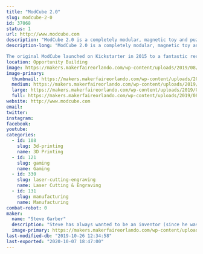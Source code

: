 ```yaml
---
title: "ModCube 2.0"
slug: modcube-2-0
id: 37068
status: 1
url: http://www.modcube.com
description: "ModCube 2.0 is a completely modular, magnetic toy and puzzle system for \"kids\" of all ages! Allowing you to change both the faces of each cube, and the position of the cubes relative to one another, the puzzling possibilities are nearly endless."
description-long: "ModCube 2.0 is a completely modular, magnetic toy and puzzle system for \"kids\" of all ages! Allowing you to change both the faces of each cube, and the position of the cubes relative to one another, the puzzling and gaming possibilities are nearly endless. Check out our video below to see it in action!!

The original ModCube launched on Kickstarter in 2015 to a fantastic reception, and ever since delivering on that project we've been hard at work figuring out how to make it even better. The final result of all that work (ModCube 2.0!) will be revealed for the very first time at Orlando Maker Faire! Come check out our booth to snag some free Makerfaire swag (Makey magnets!), and to try out our new puzzles before we launch later this year."
location: Opportunity Building
image: https://makers.makerfaireorlando.com/wp-content/uploads/2019/08/ModCube-Translucent.jpg
image-primary:
  thumbnail: https://makers.makerfaireorlando.com/wp-content/uploads/2019/08/ModCube-Translucent-150x150.jpg
  medium: https://makers.makerfaireorlando.com/wp-content/uploads/2019/08/ModCube-Translucent-225x300.jpg
  large: https://makers.makerfaireorlando.com/wp-content/uploads/2019/08/ModCube-Translucent.jpg
  full: https://makers.makerfaireorlando.com/wp-content/uploads/2019/08/ModCube-Translucent.jpg
website: http://www.modcube.com
email: 
twitter: 
instagram: 
facebook: 
youtube: 
categories:
  - id: 108
    slug: 3d-printing
    name: 3D Printing
  - id: 121
    slug: gaming
    name: Gaming
  - id: 330
    slug: laser-cutting-engraving
    name: Laser Cutting & Engraving
  - id: 131
    slug: manufacturing
    name: Manufacturing
combat-robot: 0
maker:
  name: "Steve Garber"
  description: "Steve has always wanted to be an inventor (since he was 5 years old!), and grew up constantly taking things apart and (sometimes) successfully putting them back together. After graduating with a degree in mechanical engineering, his basement became a bit of a mad science lab as he built a 3D printer, then brought in a laser cutter (exhausting through the dryer vent!). He began using them to create all sorts of crazy things, and in 2015 launched the ModCube via Kickstarter to an extremely positive reception - ending up producing tens of thousands of ModCubes, and hundreds of thousands of tokens! Now, after several years secretly beavering away on design and prototyping in \"the lab\", he is ready to show the world the new ModCube 2.0!"
  image-primary: https://makers.makerfaireorlando.com/wp-content/uploads/2019/08/SteveGarberMakerProfilePic3-1.png
last-modified-db: "2019-10-26 12:34:58"
last-exported: "2020-10-07 18:47:00"
---
```

